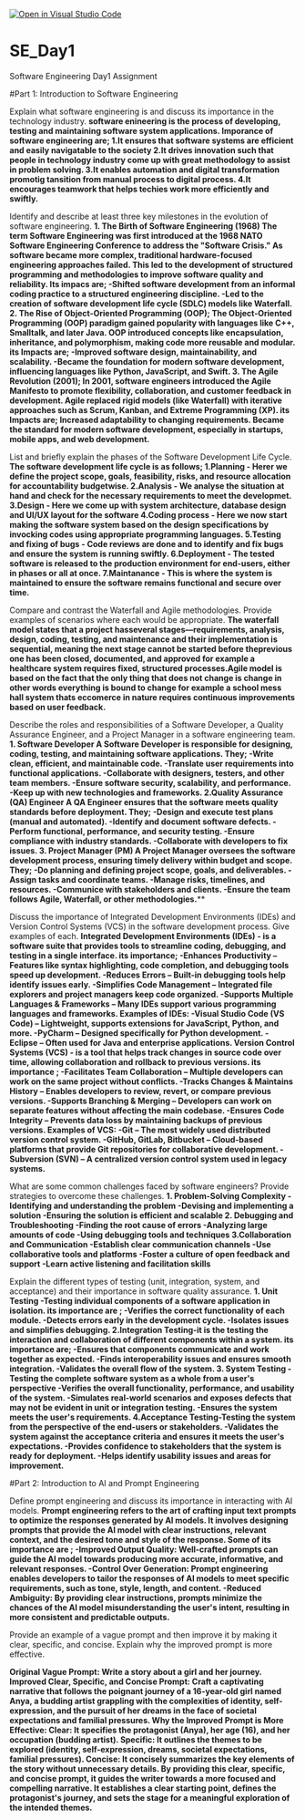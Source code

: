 [![Open in Visual Studio Code](https://classroom.github.com/assets/open-in-vscode-2e0aaae1b6195c2367325f4f02e2d04e9abb55f0b24a779b69b11b9e10269abc.svg)](https://classroom.github.com/online_ide?assignment_repo_id=18361068&assignment_repo_type=AssignmentRepo)
# SE_Day1
Software Engineering Day1 Assignment

#Part 1: Introduction to Software Engineering

Explain what software engineering is and discuss its importance in the technology industry.
**software enineering is the process of developing, testing and maintaining software system applications.
Imporance of software engineering are;
 1.It ensures that software systems are efficient and easily navigatable to the society
 2.It drives innovation such that people in technology industry come up with great methodology to assist in problem solving.
 3.It enables automation and digital transformation promotig tansition from manual process to digital process.
 4.It encourages teamwork that helps techies work more efficiently and swiftly.**


Identify and describe at least three key milestones in the evolution of software engineering.
**1. The Birth of Software Engineering (1968)
The term Software Engineering was first introduced at the 1968 NATO Software Engineering Conference to address the "Software Crisis."
As software became more complex, traditional hardware-focused engineering approaches failed.
This led to the development of structured programming and methodologies to improve software quality and reliability.
Its impacs are;
-Shifted software development from an informal coding practice to a structured engineering discipline.
-Led to the creation of software development life cycle (SDLC) models like Waterfall.
2. The Rise of Object-Oriented Programming (OOP);
The Object-Oriented Programming (OOP) paradigm gained popularity with languages like C++, Smalltalk, and later Java.
OOP introduced concepts like encapsulation, inheritance, and polymorphism, making code more reusable and modular.
its Impacts are;
-Improved software design, maintainability, and scalability.
-Became the foundation for modern software development, influencing languages like 
 Python, JavaScript, and Swift.
3. The Agile Revolution (2001);
In 2001, software engineers introduced the Agile Manifesto to promote flexibility, collaboration, and customer feedback in development.
Agile replaced rigid models (like Waterfall) with iterative approaches such as Scrum, Kanban, and Extreme Programming (XP).
its Impacts are;
Increased adaptability to changing requirements.
Became the standard for modern software development, especially in startups, mobile apps, and web development.**


List and briefly explain the phases of the Software Development Life Cycle.
**The software development life cycle is as follows;
1.Planning - Herer we  define the project scope, goals, feasibility, risks, and resource allocation for accountability budgetwise.
2.Analysis - We analyse the situation at hand and check for the necessary requirements to meet the developmet.
3.Design - Here we come up with system architecture, database design and UI/UX layout for the software
4.Coding process - Here we now start making the software system  based on the design specifications by invocking codes using appropriate 
  programming languages.
5.Testing and fixing of bugs - Code reviews are done and to identify and fix bugs and ensure the system is running swiftly.
6.Deployment - The tested software is released to the production environment for end-users, either in phases or all at once.
7.Maintanance - This is where the system is maintained to  ensure the software remains functional and secure over time.**

Compare and contrast the Waterfall and Agile methodologies. Provide examples of scenarios where each would be appropriate.
**The waterfall model states that a project hasseveral stages—requirements, analysis, design, coding, testing, and maintenance
and their implementation is sequential, meaning the next stage cannot be started before theprevious one has been closed, documented, and approved for example a healthcare system requires fixed, structured processes.Agile model is based on the fact that the only thing that does not change is change in other words everything is bound to change for example a school mess hall system thats eccomerce in nature requires continuous improvements based on user feedback.**


Describe the roles and responsibilities of a Software Developer, a Quality Assurance Engineer, and a Project Manager in a software engineering team.
**1. Software Developer
A Software Developer is responsible for designing, coding, testing, and maintaining software applications.
They;
-Write clean, efficient, and maintainable code.
-Translate user requirements into functional applications.
-Collaborate with designers, testers, and other team members.
-Ensure software security, scalability, and performance.
-Keep up with new technologies and frameworks.
2.Quality Assurance (QA) Engineer
A QA Engineer ensures that the software meets quality standards before deployment.
They;
-Design and execute test plans (manual and automated).
-Identify and document software defects.
-Perform functional, performance, and security testing.
-Ensure compliance with industry standards.
-Collaborate with developers to fix issues.
3. Project Manager (PM)
A Project Manager oversees the software development process, ensuring timely delivery within budget and scope.
They;
-Do planning and defining project scope, goals, and deliverables.
-Assign tasks and coordinate teams.
-Manage risks, timelines, and resources.
-Communice with stakeholders and clients.
-Ensure the team follows Agile, Waterfall, or other methodologies.****

Discuss the importance of Integrated Development Environments (IDEs) and Version Control Systems (VCS) in the software development process. Give examples of each.
**Integrated Development Environments (IDEs) -  is a software suite that provides tools to streamline coding, debugging, and testing in a single interface.
its importance;
-Enhances Productivity – Features like syntax highlighting, code completion, and debugging tools speed up development.
-Reduces Errors – Built-in debugging tools help identify issues early.
-Simplifies Code Management – Integrated file explorers and project managers keep code organized.
-Supports Multiple Languages & Frameworks – Many IDEs support various programming languages and frameworks.
Examples of IDEs:
-Visual Studio Code (VS Code) – Lightweight, supports extensions for JavaScript, Python, and more.
-PyCharm – Designed specifically for Python development.
-Eclipse – Often used for Java and enterprise applications.
  Version Control Systems (VCS) -  is a tool that helps track changes in source code over time, allowing collaboration and rollback to previous versions.
  its importance ;
  -Facilitates Team Collaboration – Multiple developers can work on the same project without conflicts.
  -Tracks Changes & Maintains History – Enables developers to review, revert, or compare previous versions.
  -Supports Branching & Merging – Developers can work on separate features without affecting the main codebase.
  -Ensures Code Integrity – Prevents data loss by maintaining backups of previous versions.
   Examples of VCS:
  -Git – The most widely used distributed version control system.
  -GitHub, GitLab, Bitbucket – Cloud-based platforms that provide Git repositories for collaborative development.
  -Subversion (SVN) – A centralized version control system used in legacy systems.**


What are some common challenges faced by software engineers? Provide strategies to overcome these challenges.
**1. Problem-Solving Complexity
-Identifying and understanding the problem
-Devising and implementing a solution
-Ensuring the solution is efficient and scalable
2. Debugging and Troubleshooting
-Finding the root cause of errors
-Analyzing large amounts of code
-Using debugging tools and techniques
3.Collaboration and Communication
-Establish clear communication channels
-Use collaborative tools and platforms
-Foster a culture of open feedback and support
-Learn active listening and facilitation skills**

Explain the different types of testing (unit, integration, system, and acceptance) and their importance in software quality assurance.
**1. Unit Testing -Testing individual components of a software application in isolation.
     its importance are ;
     -Verifies the correct functionality of each module.
     -Detects errors early in the development cycle.
     -Isolates issues and simplifies debugging.
   2.Integration Testing-it is the testing the interaction and collaboration of different components within a system. 
    its importance are;
    -Ensures that components communicate and work together as expected.
    -Finds interoperability issues and ensures smooth integration.
    -Validates the overall flow of the system.
   3. System Testing - Testing the complete software system as a whole from a user's perspective
  -Verifies the overall functionality, performance, and usability of the system.
  -Simulates real-world scenarios and exposes defects that may not be evident in unit or 
  integration testing.
  -Ensures the system meets the user's requirements.
  4.Acceptance Testing-Testing the system from the perspective of the end-users or stakeholders.
-Validates the system against the acceptance criteria and ensures it meets the user's expectations.
-Provides confidence to stakeholders that the system is ready for deployment.
-Helps identify usability issues and areas for improvement.**


#Part 2: Introduction to AI and Prompt Engineering


Define prompt engineering and discuss its importance in interacting with AI models.
**Prompt engineering refers to the art of crafting input text prompts to optimize the responses generated by AI models. It involves designing prompts that provide the AI model with clear instructions, relevant context, and the desired tone and style of the response.
Some of its importance are ;
-Improved Output Quality: Well-crafted prompts can guide the AI model towards producing more accurate, informative, and relevant responses.
-Control Over Generation: Prompt engineering enables developers to tailor the responses of AI models to meet specific requirements, such as tone, style, length, and content.
-Reduced Ambiguity: By providing clear instructions, prompts minimize the chances of the AI model misunderstanding the user's intent, resulting in more consistent and predictable outputs.**

Provide an example of a vague prompt and then improve it by making it clear, specific, and concise. Explain why the improved prompt is more effective.

**Original Vague Prompt:
Write a story about a girl and her journey.
Improved Clear, Specific, and Concise Prompt:
Craft a captivating narrative that follows the poignant journey of a 16-year-old girl named Anya, a budding artist grappling with the complexities of identity, self-expression, and the pursuit of her dreams in the face of societal expectations and familial pressures.
Why the Improved Prompt is More Effective:
Clear: It specifies the protagonist (Anya), her age (16), and her occupation (budding artist).
Specific: It outlines the themes to be explored (identity, self-expression, dreams, societal expectations, familial pressures).
Concise: It concisely summarizes the key elements of the story without unnecessary details.
By providing this clear, specific, and concise prompt, it guides the writer towards a more focused and compelling narrative. It establishes a clear starting point, defines the protagonist's journey, and sets the stage for a meaningful exploration of the intended themes.**
